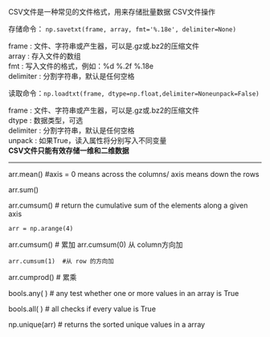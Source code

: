 CSV文件是一种常见的文件格式，用来存储批量数据
CSV文件操作
 
存储命令：
`np.savetxt(frame, array, fmt='%.18e', delimiter=None) `  

frame : 文件、字符串或产生器，可以是.gz或.bz2的压缩文件  
array : 存入文件的数组   
fmt : 写入文件的格式，例如：%d %.2f %.18e  
delimiter : 分割字符串，默认是任何空格
	
读取命令：`np.loadtxt(frame, dtype=np.float,delimiter=Noneunpack=False)`

frame : 文件、字符串或产生器，可以是.gz或.bz2的压缩文件  
dtype : 数据类型，可选   
delimiter : 分割字符串，默认是任何空格  
unpack : 如果True，读入属性将分别写入不同变量  
**CSV文件只能有效存储一维和二维数据**

---
arr.mean() #axis = 0 means across the columns/ axis means down the rows

arr.sum()

arr.cumsum() # return the cumulative sum of the elements along a given axis 
```
arr = np.arange(4)
```

arr.cumsum()  # 累加     arr.cumsum(0) 从 column方向加   
```
arr.cumsum(1)  #从 row 的方向加
```

arr.cumprod() # 累乘
 
bools.any( )   # any test whether one or more values in an array is True

bools.all( )   # all checks if every value is True

np.unique(arr) # returns the sorted unique values in a array
